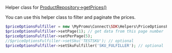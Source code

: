 Helper class for [ProductRepository->getPrices()][ProductRepository]

You can use this helper class to filter and paginate the prices.

```php
$priceOptionsFulfiller = new \MyPromo\Connect\SDK\Helpers\PriceOptionsFulfiller();
$priceOptionsFulfiller->setPage(1); // get data from this page number
$priceOptionsFulfiller->setPerPage(5);
//$priceOptionsFulfiller->setSku('TESTSKU'); // optional
$priceOptionsFulfiller->setSkuFulfiller('SKU_FULFILLER'); // optional
```

[ProductRepository]: ../Repositories/ProductRepository.md

